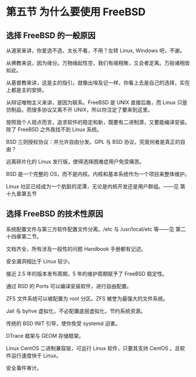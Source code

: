 # 第五节 为什么要使用 FreeBSD

## 选择 FreeBSD 的一般原因

从道家来讲，你爱选不选，太长不看，不用？左转 Linux, Windows 吧，不谢。

从佛教来说，因为缘分。万物缘起性空，我们有缘相聚，又会者定离。万般诸相皆如此。

从基督教来讲，这是主的指引。就像出埃及记一样，你看上去是自己的选择，实在上都是主的安排。

从辩证唯物主义来讲，是因为联系。FreeBSD 是 UNIX 直接后裔，而 Linux 只是仿制品，而很多协议又离不开 UNIX，所以你注定了要来到这里。

按照我个人观点而言，追求软件的稳定和新，既要有二进制源，又要能编译安装。除了 FreeBSD 之外我找不到 Linux 系统。

BSD 三则授权协议：并允许自由分发。GPL 与 BSD 协议，究竟何者是真正的自由？

远离碎片化的 Linux 发行版，使得选择困难症用户免受痛苦。

BSD 是一个完整的 OS，而不是内核。内核和基本系统作为一个项目来整体维护。

Linux 社区已经成为一个肮脏的泥潭，无论是内核开发还是用户群组。——见 第十九章第五节

## 选择 FreeBSD 的技术性原因

系统配置文件与第三方软件配置文件分离。/etc 与 /usr/local/etc 等——见 第二十四章第二节。

文档齐全，所有涉及一般性的问题 Handbook 手册都有记述。

安全漏洞相比于 Linux 较少。

接近 2.5 年的版本发布周期，5 年的维护周期赋予了 FreeBSD 稳定性。

通过 BSD 的 Ports 可以编译安装软件，进行自由配置。

ZFS 文件系统可以被配置为 root 分区。ZFS 被誉为最强大的文件系统。

Jail 与 byhve 虚拟化，不必配置底层虚拟化，节约系统资源。

传统的 BSD INIT 引导，使你免受 systemd 迫害。

DTrace 框架与 GEOM 存储框架。

Linux CentOS 二进制兼容层，可运行 Linux 软件，只要其支持 CentOS 。且软件运行速度快于 Linux。

安全事件审计。
